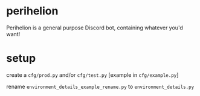 # perihelion

Perihelion is a general purpose Discord bot, containing whatever you'd want!

# setup

create a `cfg/prod.py` and/or `cfg/test.py` \[example in `cfg/example.py`]

rename `environment_details_example_rename.py` to `environment_details.py`
